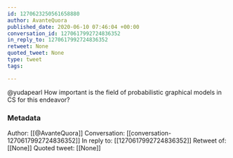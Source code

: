 ```yaml
---
id: 1270623250561658880
author: AvanteQuora
published_date: 2020-06-10 07:46:04 +00:00
conversation_id: 1270617992724836352
in_reply_to: 1270617992724836352
retweet: None
quoted_tweet: None
type: tweet
tags:

---
```


@yudapearl How important is the field of probabilistic graphical models in CS for this endeavor?

### Metadata

Author: [[@AvanteQuora]]
Conversation: [[conversation-1270617992724836352]]
In reply to: [[1270617992724836352]]
Retweet of: [[None]]
Quoted tweet: [[None]]
